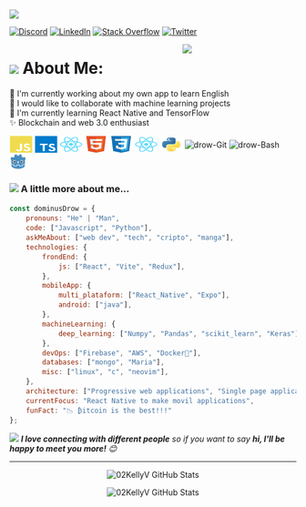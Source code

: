 <img align='center' src="https://media.giphy.com/media/qoTRVbiPUgZLwEC8B9/giphy.gif" width="850">

[![Discord](https://img.shields.io/badge/Discord-%237289DA.svg?logo=discord&logoColor=white)](https://discord.gg/Drow#4410) [![LinkedIn](https://img.shields.io/badge/LinkedIn-%230077B5.svg?logo=linkedin&logoColor=white)](https://linkedin.com/in/dominusdrow) [![Stack Overflow](https://img.shields.io/badge/-Stackoverflow-FE7A16?logo=stack-overflow&logoColor=white)](https://stackoverflow.com/users/20956546) [![Twitter](https://img.shields.io/badge/Twitter-%231DA1F2.svg?logo=Twitter&logoColor=white)](https://twitter.com/@D0minusDrow) 

<img align='right' src="https://media.giphy.com/media/M9gbBd9nbDrOTu1Mqx/giphy.gif" width="200">

# <img src="https://media.giphy.com/media/rBodBIYwtWVOBUXQBp/giphy.gif" width="50"/> About Me:
📱 I'm currently working about my own app to learn English<br>🦾 I would like to collaborate with machine learning projects<br>📕 I'm currently learning React Native and TensorFlow<br>✨ Blockchain and web 3.0 enthusiast<br>


 <div style="display: inline_block">
  <img align="center" alt="drow-Js" height="30" width="40" src="https://raw.githubusercontent.com/devicons/devicon/master/icons/javascript/javascript-plain.svg">
  <img align="center" alt="drow-Ts" height="30" width="40" src="https://raw.githubusercontent.com/devicons/devicon/master/icons/typescript/typescript-plain.svg">
  <img align="center" alt="drow-React" height="30" width="40" src="https://raw.githubusercontent.com/devicons/devicon/master/icons/react/react-original.svg">
  <img align="center" alt="drow-HTML" height="30" width="40" src="https://raw.githubusercontent.com/devicons/devicon/master/icons/html5/html5-original.svg">
  <img align="center" alt="drow-CSS" height="30" width="40" src="https://raw.githubusercontent.com/devicons/devicon/master/icons/css3/css3-original.svg">
  <img align="center" alt="drow-React-Native" height="30" width="40" src="https://raw.githubusercontent.com/devicons/devicon/master/icons/react/react-original.svg">
  <img align="center" alt="drow-Python" height="30" width="40" src="https://raw.githubusercontent.com/devicons/devicon/master/icons/python/python-original.svg">
  <img align="center" alt="drow-Git" height="30" width="40" src="https://raw.githubusercontent.com/jmnote/z-icons/master/svg/git.svg">
  <img align="center" alt="drow-Bash" height="30" width="40" src="https://raw.githubusercontent.com/jmnote/z-icons/master/svg/bash.svg">
  <img align="center" alt="drow-Godot" height="30" width="30" src="https://raw.githubusercontent.com/godotengine/godot/3a48474c49faff6fd12f7875a841fa7872d56f9e/icon.svg">   	
</div>



### <img src="https://media.giphy.com/media/VgCDAzcKvsR6OM0uWg/giphy.gif" width="50"> A little more about me...  

```javascript
const dominusDrow = {
    pronouns: "He" | "Man",
    code: ["Javascript", "Python"],
    askMeAbout: ["web dev", "tech", "cripto", "manga"],
    technologies: {
        frondEnd: {
            js: ["React", "Vite", "Redux"],
        },
        mobileApp: {
            multi_plataform: ["React_Native", "Expo"],
            android: ["java"],
        },
        machineLearning: {
            deep_learning: ["Numpy", "Pandas", "scikit_learn", "Keras"],
        },
        devOps: ["Firebase", "AWS", "Docker🐳"],
        databases: ["mongo", "Maria"],
        misc: ["linux", "c", "neovim"],
    },
    architecture: ["Progressive web applications", "Single page applications"],
    currentFocus: "React Native to make movil applications",
    funFact: "📉 ₿itcoin is the best!!!"
};
```

<img src="https://media.giphy.com/media/LnQjpWaON8nhr21vNW/giphy.gif" width="60"> <em><b>I love connecting with different people</b> so if you want to say <b>hi, I'll be happy to meet you more!</b> 😊</em>

---

<p align="center"> <img src="https://github-readme-streak-stats.herokuapp.com/?user=DominusDrow&theme=merko&hide_border=true" alt="02KellyV GitHub Stats" />
<p align="center"> <img src="https://github-readme-stats.vercel.app/api/top-langs/?username=DominusDrow&theme=merko&hide_border=true&include_all_commits=false&count_private=false&layout=compact" alt="02KellyV GitHub Stats" />
        
